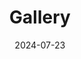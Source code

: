 ---
date: 2024-07-23
featured_image: PXL_20200915_222613342.PORTRAIT-01.COVER.jpg
title: Gallery
featured: true
private: true
# description: Gallery of images.
---
